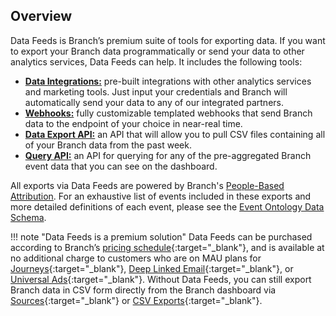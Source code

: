 ## Overview

Data Feeds is Branch’s premium suite of tools for exporting data. If you want to export your Branch data programmatically or send your data to other analytics services, Data Feeds can help. It includes the following tools:

- [**Data Integrations:**](/pages/integrations/data-integrations/) pre-built integrations with other analytics services and marketing tools. Just input your credentials and Branch will automatically send your data to any of our integrated partners.
- [**Webhooks:**](/pages/exports/ua-webhooks/) fully customizable templated webhooks that send Branch data to the endpoint of your choice in near-real time.
- [**Data Export API:**](/pages/exports/api-v3/) an API that will allow you to pull CSV files containing all of your Branch data from the past week.
- [**Query API:**](/pages/exports/query-api/) an API for querying for any of the pre-aggregated Branch event data that you can see on the dashboard.

All exports via Data Feeds are powered by Branch's [People-Based Attribution](/pages/dashboard/people-based-attribution/). For an exhaustive list of events included in these exports and more detailed definitions of each event, please see the [Event Ontology Data Schema](/pages/exports/event_ontology_data_schema/).

!!! note "Data Feeds is a premium solution"
    Data Feeds can be purchased according to Branch’s [pricing schedule](https://branch.io/pricing/){:target="\_blank"}, and is available at no additional charge to customers who are on MAU plans for [Journeys](https://branch.io/journeys/){:target="\_blank"}, [Deep Linked Email](https://branch.io/email/){:target="\_blank"}, or [Universal Ads](https://branch.io/attribution/){:target="\_blank"}. Without Data Feeds, you can still export Branch data in CSV form directly from the Branch dashboard via [Sources](https://dashboard.branch.io/sources){:target="\_blank"} or [CSV Exports](https://dashboard.branch.io/data-import-export/csv-exports){:target="\_blank"}.
